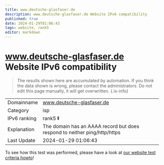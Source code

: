 ```yaml
---
title: www.deutsche-glasfaser.de
description: www.deutsche-glasfaser.de Website IPv6 compatibility
published: true
date: 2024-01-29T01:06:43
tags: website, rank5
editor: markdown
---
```


# www.deutsche-glasfaser.de Website IPv6 compatibility

> The results shown here are accumulated by automation. If you think the data shown is wrong, please contact the administrators. 
> Do not edit this page manually, it will get overwritten.
{.is-info}


|   |   |
| - | - |
| Domainname | www.deutsche-glasfaser.de
| Category | isp |
| IPv6 ranking | rank5 :arrow_double_down: |
| Explanation | The domain has an AAAA record but does respond to neither ping/http/https |
| Last Update | 2024-01-29 01:06:43 |

To see how this test was performed, please have a look at [our website test criteria howto](/howto/testcriteria/website)!

